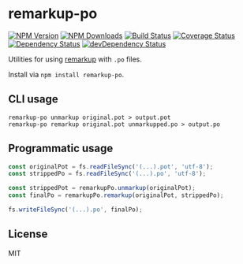 remarkup-po
===========

[![NPM Version](https://img.shields.io/npm/v/remarkup-po.svg?style=flat)](https://npmjs.org/package/remarkup-po)
[![NPM Downloads](https://img.shields.io/npm/dm/remarkup-po.svg?style=flat)](https://npmjs.org/package/remarkup-po)
[![Build Status](https://travis-ci.org/addaleax/remarkup-po.png?style=flat)](https://travis-ci.org/addaleax/remarkup-po)
[![Coverage Status](https://coveralls.io/repos/addaleax/remarkup-po/badge.svg?branch=master)](https://coveralls.io/r/addaleax/remarkup-po?branch=master)
[![Dependency Status](https://david-dm.org/addaleax/remarkup-po.svg?style=flat)](https://david-dm.org/addaleax/remarkup-po)
[![devDependency Status](https://david-dm.org/addaleax/remarkup-po/dev-status.svg?style=flat)](https://david-dm.org/addaleax/remarkup-po#info=devDependencies)

Utilities for using [remarkup](https://github.com/addaleax/remarkup) with `.po` files.

Install via `npm install remarkup-po`.

## CLI usage
```
remarkup-po unmarkup original.pot > output.pot
remarkup-po remarkup original.pot unmarkupped.po > output.po
```

## Programmatic usage

```js
const originalPot = fs.readFileSync('(...).pot', 'utf-8');
const strippedPo = fs.readFileSync('(...).po', 'utf-8');

const strippedPot = remarkupPo.unmarkup(originalPot);
const finalPo = remarkupPo.remarkup(originalPot, strippedPo);

fs.writeFileSync('(...).po', finalPo);
```

## License

MIT
